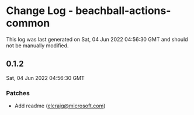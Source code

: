 # Change Log - beachball-actions-common

This log was last generated on Sat, 04 Jun 2022 04:56:30 GMT and should not be manually modified.

<!-- Start content -->

## 0.1.2

Sat, 04 Jun 2022 04:56:30 GMT

### Patches

- Add readme (elcraig@microsoft.com)
